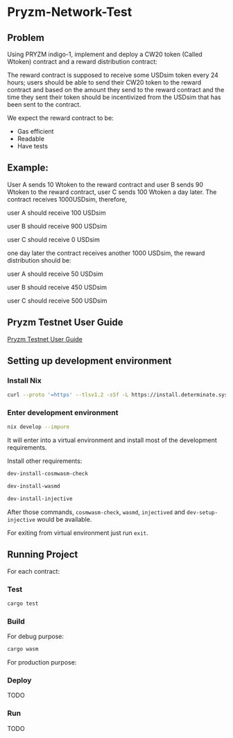 # Pryzm-Network-Test

## Problem

Using PRYZM indigo-1, implement and deploy a CW20 token (Called Wtoken) contract and a reward distribution contract: 

The reward contract is supposed to receive some USDsim token every 24 hours; users should be able to send their CW20 token to the reward contract and based on the amount they send to the reward contract and the time they sent their token should be incentivized from the USDsim that has been sent to the contract. 

We expect the reward contract to be: 

- Gas efficient
- Readable
- Have tests

## Example:

User A sends 10 Wtoken to the reward contract and user B sends 90 Wtoken to the reward contract, user C sends 100 Wtoken a day later. The contract receives 1000USDsim, therefore, 

user A should receive 100 USDsim 

user B should receive 900 USDsim 

user C should receive 0 USDsim

one day later the contract receives another 1000 USDsim, the reward distribution should be: 

user A should receive 50 USDsim 

user B should receive 450 USDsim 

user C should receive 500 USDsim

## Pryzm Testnet User Guide
[Pryzm Testnet User Guide](https://docs.pryzm.zone/overview/guide/testnet-guide/)

## Setting up development environment

### Install Nix

```bash
curl --proto '=https' --tlsv1.2 -sSf -L https://install.determinate.systems/nix | sh -s -- install
```

### Enter development environment

```bash
nix develop --impure
```

It will enter into a virtual environment and install most of the development requirements.

Install other requirements:

```bash
dev-install-cosmwasm-check
```

```bash
dev-install-wasmd
```

```bash
dev-install-injective
```

After those commands, `cosmwasm-check`, `wasmd`, `injectived` and `dev-setup-injective` would be available.

For exiting from virtual environment just run `exit`.

## Running Project

For each contract:

### Test

```bash
cargo test
```

### Build

For debug purpose:

```bash
cargo wasm
```

For production purpose:


### Deploy

TODO

### Run

TODO

